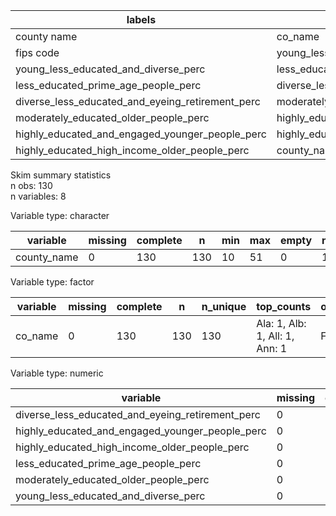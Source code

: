 

|                      labels                      |                      names                       |
|--------------------------------------------------|--------------------------------------------------|
|                   county name                    |                     co_name                      |
|                    fips code                     |       young_less_educated_and_diverse_perc       |
|       young_less_educated_and_diverse_perc       |       less_educated_prime_age_people_perc        |
|       less_educated_prime_age_people_perc        | diverse_less_educated_and_eyeing_retirement_perc |
| diverse_less_educated_and_eyeing_retirement_perc |      moderately_educated_older_people_perc       |
|      moderately_educated_older_people_perc       | highly_educated_and_engaged_younger_people_perc  |
| highly_educated_and_engaged_younger_people_perc  |  highly_educated_high_income_older_people_perc   |
|  highly_educated_high_income_older_people_perc   |                   county_name                    |


Skim summary statistics  
 n obs: 130    
 n variables: 8    

Variable type: character

|  variable   | missing | complete |  n  | min | max | empty | n_unique |
|-------------|---------|----------|-----|-----|-----|-------|----------|
| county_name |    0    |   130    | 130 | 10  | 51  |   0   |   130    |

Variable type: factor

| variable | missing | complete |  n  | n_unique |           top_counts           | ordered |
|----------|---------|----------|-----|----------|--------------------------------|---------|
| co_name  |    0    |   130    | 130 |   130    | Ala: 1, Alb: 1, All: 1, Ann: 1 |  FALSE  |

Variable type: numeric

|                     variable                     | missing | complete |  n  | mean  |  sd   |  p0  | p25  | p50  | p75  | p100 |
|--------------------------------------------------|---------|----------|-----|-------|-------|------|------|------|------|------|
| diverse_less_educated_and_eyeing_retirement_perc |    0    |   130    | 130 | 0.17  | 0.083 | 0.01 | 0.11 | 0.16 | 0.22 | 0.38 |
| highly_educated_and_engaged_younger_people_perc  |    0    |   130    | 130 | 0.12  | 0.068 | 0.01 | 0.07 | 0.11 | 0.19 | 0.23 |
|  highly_educated_high_income_older_people_perc   |    0    |   130    | 130 | 0.13  | 0.073 | 0.01 | 0.06 | 0.16 | 0.19 | 0.23 |
|       less_educated_prime_age_people_perc        |    0    |   130    | 130 | 0.064 | 0.057 | 0.01 | 0.01 | 0.05 | 0.1  | 0.21 |
|      moderately_educated_older_people_perc       |    0    |   130    | 130 | 0.032 | 0.036 | 0.01 | 0.01 | 0.01 | 0.04 | 0.16 |
|       young_less_educated_and_diverse_perc       |    0    |   130    | 130 | 0.66  | 0.38  | 0.01 | 0.33 | 0.66 | 0.98 | 1.3  |
